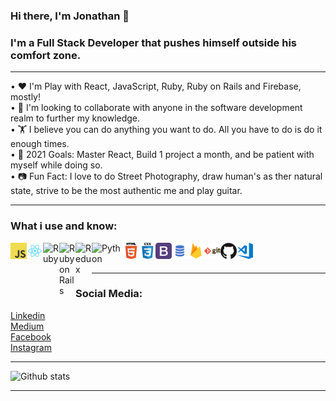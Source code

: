 ### Hi there, I'm Jonathan 👋

### I'm a Full Stack Developer that pushes himself outside his comfort zone.

-------------------------------------------------------------------------
• ❤️ I'm Play with React, JavaScript, Ruby, Ruby on Rails and Firebase, mostly!
<br/>
• 🤡 I'm looking to collaborate with anyone in the software development realm to further my knowledge.
<br/>
• 🏋 I believe you can do anything you want to do. All you have to do is do it enough times.
<br/>
• 👾 2021 Goals: Master React, Build 1 project a month, and be patient with myself while doing so.
<br/>
• 📷 Fun Fact: I love to do Street Photography, draw human's as ther natural state, strive to be the most authentic me and play guitar.
<br/>

-------------------------------------------------------------------------

### What i use and know:


<img align="left" alt="JavaScript" width="26px" src="https://raw.githubusercontent.com/github/explore/80688e429a7d4ef2fca1e82350fe8e3517d3494d/topics/javascript/javascript.png" />

<img align="left" alt="React" width="26px" src="https://raw.githubusercontent.com/github/explore/80688e429a7d4ef2fca1e82350fe8e3517d3494d/topics/react/react.png" />

<img align="left" alt="Ruby" width="26px" src="https://upload.wikimedia.org/wikipedia/commons/f/f1/Ruby_logo.png" />

<img align="left" alt="Ruby on Rails" width="26px" src="https://upload.wikimedia.org/wikipedia/commons/1/16/Ruby_on_Rails-logo.png" />

<img align="left" alt="Redux" width="26px" src="https://upload.wikimedia.org/wikipedia/commons/4/49/Redux.png" />

<img align="left" alt="Python" width="50px" src="https://upload.wikimedia.org/wikipedia/commons/thumb/f/f8/Python_logo_and_wordmark.svg/1920px-Python_logo_and_wordmark.svg.png" />

<img align="left" alt="HTML5" width="26px" src="https://raw.githubusercontent.com/github/explore/80688e429a7d4ef2fca1e82350fe8e3517d3494d/topics/html/html.png" />

<img align="left" alt="CSS3" width="26px" src="https://raw.githubusercontent.com/github/explore/80688e429a7d4ef2fca1e82350fe8e3517d3494d/topics/css/css.png" />
<img align="left" alt="bootstap" width="26px" src="https://raw.githubusercontent.com/github/explore/80688e429a7d4ef2fca1e82350fe8e3517d3494d/topics/bootstrap/bootstrap.png" />
<img align="left" alt="SQL" width="26px" src="https://raw.githubusercontent.com/github/explore/80688e429a7d4ef2fca1e82350fe8e3517d3494d/topics/sql/sql.png" />
<img align="left" alt="firebase" width="26px" src="https://raw.githubusercontent.com/github/explore/80688e429a7d4ef2fca1e82350fe8e3517d3494d/topics/firebase/firebase.png" />
<img align="left" alt="Git" width="26px" src="https://raw.githubusercontent.com/github/explore/80688e429a7d4ef2fca1e82350fe8e3517d3494d/topics/git/git.png" />
<img align="left" alt="GitHub" width="26px" src="https://raw.githubusercontent.com/github/explore/78df643247d429f6cc873026c0622819ad797942/topics/github/github.png" />
<img align="left" alt="Visual Studio Code" width="26px" src="https://raw.githubusercontent.com/github/explore/80688e429a7d4ef2fca1e82350fe8e3517d3494d/topics/visual-studio-code/visual-studio-code.png" />
<br />
<br />

---------------------------------------------------------------

### Social Media:

<a href="https://www.linkedin.com/mwlite/in/jonathan-bleibdrey-4032171b9" target="_blank" rel="noopener noreferrer">Linkedin</a>
<br/>
<a href="https://jonbleibdrey.medium.com/" target="_blank" rel="noopener noreferrer">Medium</a>
<br/>
<a href="https://www.facebook.com/jbleibdrey/" target="_blank" rel="noopener noreferrer">Facebook</a>
<br/>
<a href="http://www.instagram.com/johnnyb.exploration/" target="_blank" rel="noopener noreferrer">Instagram</a>

---------------------------------------------------------------
![Github stats](https://github-readme-stats.vercel.app/api?username=jonbleibdrey)

---------------------------------------------------------------

